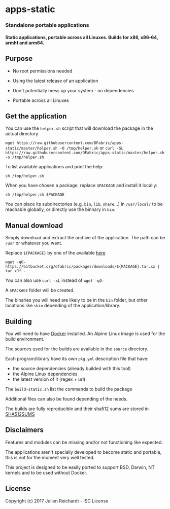 # apps-static

### Standalone portable applications

#### Static applications, portable across all Linuxes. Builds for x86, x86-64, armhf and arm64.

## Purpose

- No root permissions needed

- Using the latest release of an application

- Don't potentially mess up your system - no dependencies

- Portable across all Linuxes

## Get the application

You can use the `helper.sh` script that will download the package in the actual directory.

`wget https://raw.githubusercontent.com/DFabric/apps-static/master/helper.sh -O /tmp/helper.sh` or `curl -SL https://raw.githubusercontent.com/DFabric/apps-static/master/helper.sh -o /tmp/helper.sh`

To list available applications and print the help:

`sh /tmp/helper.sh`

When you have chosen a package, replace `$PACKAGE` and install it locally:

`sh /tmp/helper.sh $PACKAGE`

You can place its subdirectories (e.g. `bin`, `lib`, `share`...) in `/usr/local/` to be reachable globally, or directly use the binnary in `bin`.

## Manual download

Simply download and extract the archive of the application. The path can be `/usr` or whatever you want.

Replace `${PACKAGE}` by one of the available [here](https://bitbucket.org/dfabric/packages/downloads/)

`wget -qO- https://bitbucket.org/dfabric/packages/downloads/${PACKAGE}.tar.xz | tar xJf -`

You can also use `curl -sL` instead of `wget -qO-`

A `$PACKAGE` folder will be created.

The binaries you will need are likely to be in the `bin` folder, but other locations like `sbin` depending of the application/library.

## Building

You will need to have [Docker](https://www.docker.com/) installed. An Alpine Linux image is used for the build environment.

The sources used for the builds are available in the `source` directory.

Each program/library have its own `pkg.yml` description file that have:
- the source dependencies (already builded with this tool)
- the Alpine Linux dependencies
- the latest version of it (regex + url)

The `build-static.sh` list the commands to build the package

Additional files can also be found depending of the needs.


The builds are fully reproducible and their sha512 sums are stored in [SHA512SUMS](https://bitbucket.org/dfabric/packages/downloads/SHA512SUMS)

## Disclaimers

Features and modules can be missing and/or not functioning like expected.

The applications aren't specially developed to become static and portable, this is not for the moment very well tested.

This project is designed to be easily ported to support BSD, Darwin, NT kernels and to be used without Docker.


## License

Copyright (c) 2017 Julien Reichardt - ISC License
